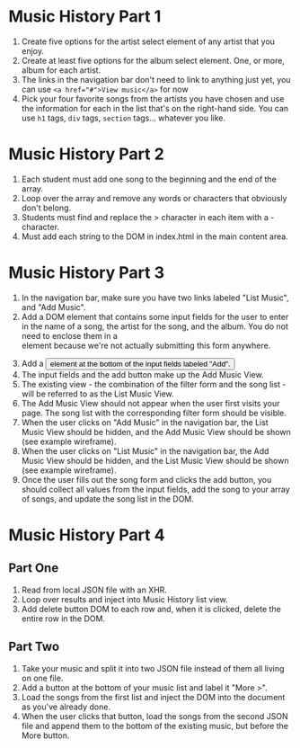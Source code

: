 # Music History Part 1

1. Create five options for the artist select element of any artist that you enjoy.
1. Create at least five options for the album select element. One, or more, album for each artist.
1. The links in the navigation bar don't need to link to anything just yet, you can use `<a href="#">View music</a>` for now
1. Pick your four favorite songs from the artists you have chosen and use the information for each in the list that's on the right-hand side. You can use `h1` tags, `div` tags, `section` tags... whatever you like.

# Music History Part 2

1. Each student must add one song to the beginning and the end of the array.
1. Loop over the array and remove any words or characters that obviously don't belong.
1. Students must find and replace the > character in each item with a - character.
1. Must add each string to the DOM in index.html in the main content area.

# Music History Part 3

1. In the navigation bar, make sure you have two links labeled "List Music", and "Add Music".
1. Add a DOM element that contains some input fields for the user to enter in the name of a song, the artist for the song, and the album. You do not need to enclose them in a <form> element because we're not actually submitting this form anywhere.
1. Add a <button> element at the bottom of the input fields labeled "Add".
1. The input fields and the add button make up the Add Music View.
1. The existing view - the combination of the filter form and the song list - will be referred to as the List Music View.
1. The Add Music View should not appear when the user first visits your page. The song list with the corresponding filter form should be visible.
1. When the user clicks on "Add Music" in the navigation bar, the List Music View should be hidden, and the Add Music View should be shown (see example wireframe).
1. When the user clicks on "List Music" in the navigation bar, the Add Music View should be hidden, and the List Music View should be shown (see example wireframe).
1. Once the user fills out the song form and clicks the add button, you should collect all values from the input fields, add the song to your array of songs, and update the song list in the DOM.

# Music History Part 4

## Part One

1. Read from local JSON file with an XHR.
1. Loop over results and inject into Music History list view.
1. Add delete button DOM to each row and, when it is clicked, delete the entire row in the DOM.

## Part Two

1. Take your music and split it into two JSON file instead of them all living on one file.
1. Add a button at the bottom of your music list and label it "More >".
1. Load the songs from the first list and inject the DOM into the document as you've already done.
1. When the user clicks that button, load the songs from the second JSON file and append them to the bottom of the existing music, but before the More button.
